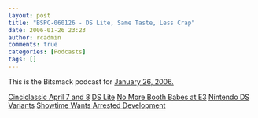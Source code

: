```yaml
---
layout: post
title: "BSPC-060126 - DS Lite, Same Taste, Less Crap"
date: 2006-01-26 23:23
author: rcadmin
comments: true
categories: [Podcasts]
tags: []
---
```

This is the Bitsmack podcast for <a href="http://bitsmack.com/dl/BSPC-060126.mp3">January 26, 2006.</a>

<a href=http://cinciclassic.org/e107/news.php>Cinciclassic April 7 and 8</a>
<a href="http://www.joystiq.com/2006/01/26/nintendo-announces-ds-lite/">DS Lite</a>
<a href="http://news.com.com/Sexy+booth+babes+banned+at+game+show/2100-1043_3-6030517.html?tag=nefd.topSexy">No More Booth Babes at E3</a>
<a href="http://www.britishgaming.co.uk/?page_id=394">Nintendo DS Variants</a>
<a href="http://www.thenewstribune.com/ae/story/5482703p-4944873c.html">Showtime Wants Arrested Development</a>


